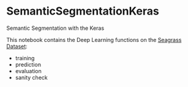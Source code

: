 # SemanticSegmentationKeras
Semantic Segmentation with the Keras


This notebook contains the Deep Learning functions on the [Seagrass Dataset](https://enviewfulda.github.io/LookingForSeagrass/):

- training
- prediction
- evaluation
- sanity check
